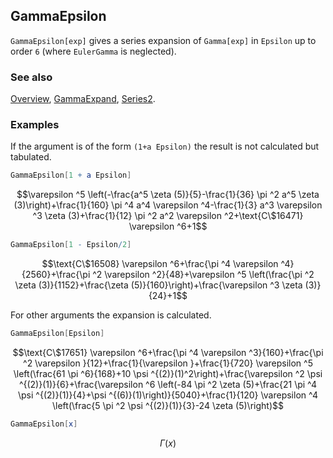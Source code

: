 ## GammaEpsilon

`GammaEpsilon[exp]` gives a series expansion of `Gamma[exp]` in `Epsilon` up to order `6` (where `EulerGamma` is neglected).

### See also

[Overview](Extra/FeynCalc.md), [GammaExpand](GammaExpand.md), [Series2](Series2.md).

### Examples

If the argument is of the form `(1+a Epsilon)` the result is not calculated but tabulated.

```mathematica
GammaEpsilon[1 + a Epsilon]
```

$$\varepsilon ^5 \left(-\frac{a^5 \zeta (5)}{5}-\frac{1}{36} \pi ^2 a^5 \zeta (3)\right)+\frac{1}{160} \pi ^4 a^4 \varepsilon ^4-\frac{1}{3} a^3 \varepsilon ^3 \zeta (3)+\frac{1}{12} \pi ^2 a^2 \varepsilon ^2+\text{C\$16471} \varepsilon ^6+1$$

```mathematica
GammaEpsilon[1 - Epsilon/2]
```

$$\text{C\$16508} \varepsilon ^6+\frac{\pi ^4 \varepsilon ^4}{2560}+\frac{\pi ^2 \varepsilon ^2}{48}+\varepsilon ^5 \left(\frac{\pi ^2 \zeta (3)}{1152}+\frac{\zeta (5)}{160}\right)+\frac{\varepsilon ^3 \zeta (3)}{24}+1$$

For other arguments the expansion is calculated.

```mathematica
GammaEpsilon[Epsilon]
```

$$\text{C\$17651} \varepsilon ^6+\frac{\pi ^4 \varepsilon ^3}{160}+\frac{\pi ^2 \varepsilon }{12}+\frac{1}{\varepsilon }+\frac{1}{720} \varepsilon ^5 \left(\frac{61 \pi ^6}{168}+10 \psi ^{(2)}(1)^2\right)+\frac{\varepsilon ^2 \psi ^{(2)}(1)}{6}+\frac{\varepsilon ^6 \left(-84 \pi ^2 \zeta (5)+\frac{21 \pi ^4 \psi ^{(2)}(1)}{4}+\psi ^{(6)}(1)\right)}{5040}+\frac{1}{120} \varepsilon ^4 \left(\frac{5 \pi ^2 \psi ^{(2)}(1)}{3}-24 \zeta (5)\right)$$

```mathematica
GammaEpsilon[x]
```

$$\Gamma (x)$$